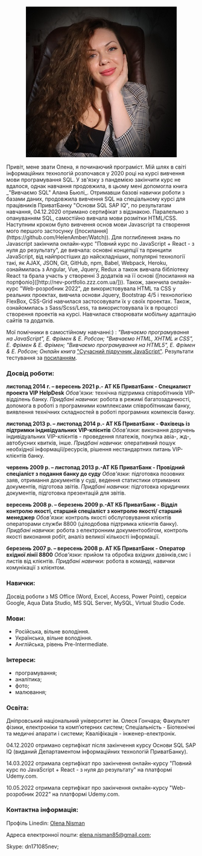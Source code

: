  <p align="center">
<img src="my_photo.png" alt="my_photo">
 </p>
   Привіт, мене звати Олена, я починаючий програміст. Мій шлях в світі інформаційних технологій розпочався
у 2020 році на курсі вивчення мови програмування SQL. У зв'язку з пандемією закінчити курс не вдалося,
однак навчання продовжила, в цьому мені допомогла книга _"Вивчаємо SQL" Алана Бьюлі_. Отримавши базові навички роботи 
з базами даних, продовжила вивчення SQL на спеціальному курсі для працівників ПриватБанку "Основи SQL SAP IQ", по
результатам навчання, 04.12.2020 отримано сертифікат з відзнакою. Паралельно з опануванням SQL, самостійно вивчала 
мови розмітки HTML/CSS. Наступним кроком було вивчення основ мови Javascript та створення мого першого застосунку
([посилання](https://github.com/HelenAmber/Watch)).
Для поглиблення знань по Javascript закінчила онлайн-курс "Повний курс по JavaScript + React - з нуля до результату", де вивчала: 
основні концепції та принципи JavaScript, від найпростіших до найскладніших, популярні технології такі, як AJAX, JSON, Git, GitHub, npm, Babel, Webpack, Heroku, ознаймилась з Angular, Vue, Jquery, Redux а також вивчала бібліотеку React та брала участь у створенні 3 додатків на її основі ([посилання на портфоліо]([http://nev-portfolio.zzz.com.ua/])).
Також, закнчила онлайн-курс "Web-розробник 2022", де використовувала HTML та CSS у реальних проектах, вивчила основи Jquery, Bootstrap 4/5 і технологією FlexBox, CSS-Grid навчилася застосовувати їх у своїх проектах. Також, ознайомилась з Sass/Scss/Less, та використовувала їх в процессі створення проектів на курсі. Навчилася створювати мобільну адаптацію сайтів та додатків.

   
   Мої помічники в самостійному навчанні:) :
_"Вивчаємо програмування на JavaScript", Е. Фрімен & Е. Робсон;
"Вивчаємо HTML, XHTML и CSS", Е. Фрімен & Е. Фрімен;
"Вивчаємо програмування на HTML5", Е. Фрімен & Е. Робсон;
Онлайн книга_ ["Сучасний підручник JavaScript"](https://learn.javascript.ru/). Результати тестування за [посиланням](https://learn.javascript.ru/profile/elena155/aboutme).

### Досвід роботи:

**листопад 2014 г. – вересень 2021 р.- АТ КБ ПриватБанк - Специалист проекта VIP HelpDesk**
*Обов'язки:* технічна підтримка співробітників VIP-відділень банку.
*Придбані навички:* робота в режимі багатозадачності, допомога в роботі з програмними комплексами співробітникам банку,
виявлення технічних складностей в роботі програмних компексів банку.

**листопад 2013 р. – листопад 2014 р.- АТ КБ ПриватБанк -  Фахівець із підтримки індивідуальних VIP-клієнтів**
*Обов'язки:* виконання доручень індивідуальних VIP-клієнтів - проведення платежів, покупка авіа-, жд-, 
автобусних  квитків, інше.
*Придбані навички:* оперативний пошук необхідної інформації/ресурсів, рішення нестандартних питань VIP-клієнтів банку.

**червень 2009 р. – листопад 2013 р.-АТ КБ ПриватБанк - Провідний спеціаліст з подання банку до суду**
*Обов'язки:* підготовка позовних заяв, отримання документів у суді, ведення статистики отриманих документів, підготова звітів.
*Придбані навички:* підготовка юридичних документів, підготовка презентацій для звітів.

**вересень 2008 р. – березень 2009 р.-АТ КБ ПриватБанк - Відділ контролю якості, старший спеціаліст з контролю якості/
старший менеджер**
*Обов'язки:* контроль якості обслуговування клієнтів операторами служби 8800 (цілодобова підтримка клієнтів банку).
*Придбані навички:* робота з електронним документообігом, контроль якості виконання робіт, аналіз великої кількості 
інформації.

**березень 2007 р. – вересень 2008 р. АТ КБ ПриватБанк - Оператор вхідної лінії 8800**
*Обов'язки:* прийом та обробка вхідних дзвінків,смс і листів від клієнтів.
*Придбані навички:* робота в команді, навички комунікації з клієнтом.

### Навички:

Досвід роботи з MS Office (Word, Exсel, Access, Power Point), сервіси Google, Aqua Data Studio, MS SQL Server, MySQL, Virtual Studio Code.

### Мови:

- Російська, вільне володіння.
- Українська, вільне володіння.
- Англійська, рівень Pre-Intermediate.

### Інтереси:

- програмування;
- аналітика;
- фото;
- малювання;

### Освіта:

Дніпровський національний університет ім. Олеся Гончара;
Факультет фізики, електроніки та комп’ютерних систем;
Спеціальність - Біотехнічні та медичні апарати і системи;
Кваліфікація - інженер-електронік.

04.12.2020 отримано сертифікат після закінчення курсу Основи SQL SAP IQ (виданий Департаментом інформаційних технологій ПриватБанку).

14.03.2022 отримала сертифікат про закінчення онлайн-курсу "Повний курс по JavaScript + React - з нуля до результату" на платформі Udemy.com.

10.05.2022 отримала сертифікат про закінчення онлайн-курсу "Web-розробник 2022" на платформі Udemy.com.

### Контактна інформація:

Профіль Linedin:
[Olena Nisman](https://www.linkedin.com/in/olena-nisman-a9ab06225/)

Адреса електронної пошти:
elena.nisman85@gmail.com;

Skype: dn171085nev;
